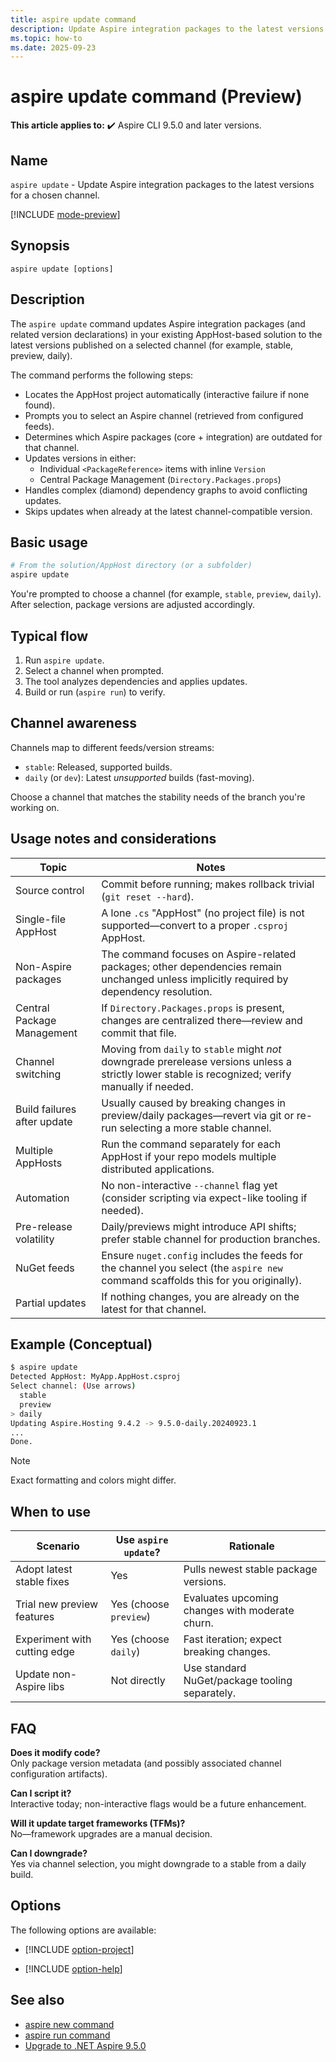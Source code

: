 ```yaml
---
title: aspire update command
description: Update Aspire integration packages to the latest versions for a chosen channel.
ms.topic: how-to
ms.date: 2025-09-23
---
```


# aspire update command (Preview)

**This article applies to:** ✔️ Aspire CLI 9.5.0 and later versions.

## Name

`aspire update` - Update Aspire integration packages to the latest versions for a chosen channel.

[!INCLUDE [mode-preview](includes/mode-preview.md)]

## Synopsis

```Command
aspire update [options]
```

## Description

The `aspire update` command updates Aspire integration packages (and related version declarations) in your existing AppHost-based solution to the latest versions published on a selected channel (for example, stable, preview, daily).

The command performs the following steps:

- Locates the AppHost project automatically (interactive failure if none found).
- Prompts you to select an Aspire channel (retrieved from configured feeds).
- Determines which Aspire packages (core + integration) are outdated for that channel.
- Updates versions in either:
  - Individual `<PackageReference>` items with inline `Version`
  - Central Package Management (`Directory.Packages.props`)
- Handles complex (diamond) dependency graphs to avoid conflicting updates.
- Skips updates when already at the latest channel-compatible version.

## Basic usage

```bash
# From the solution/AppHost directory (or a subfolder)
aspire update
```

You're prompted to choose a channel (for example, `stable`, `preview`, `daily`). After selection, package versions are adjusted accordingly.

## Typical flow

1. Run `aspire update`.
1. Select a channel when prompted.
1. The tool analyzes dependencies and applies updates.
1. Build or run (`aspire run`) to verify.

## Channel awareness

Channels map to different feeds/version streams:

- `stable`: Released, supported builds.
- `daily` (or `dev`): Latest *unsupported* builds (fast-moving).

Choose a channel that matches the stability needs of the branch you're working on.

## Usage notes and considerations

| Topic | Notes |
|-------|-------|
| Source control | Commit before running; makes rollback trivial (`git reset --hard`). |
| Single-file AppHost | A lone `.cs` "AppHost" (no project file) is not supported—convert to a proper `.csproj` AppHost. |
| Non-Aspire packages | The command focuses on Aspire-related packages; other dependencies remain unchanged unless implicitly required by dependency resolution. |
| Central Package Management | If `Directory.Packages.props` is present, changes are centralized there—review and commit that file. |
| Channel switching | Moving from `daily` to `stable` might *not* downgrade prerelease versions unless a strictly lower stable is recognized; verify manually if needed. |
| Build failures after update | Usually caused by breaking changes in preview/daily packages—revert via git or re-run selecting a more stable channel. |
| Multiple AppHosts | Run the command separately for each AppHost if your repo models multiple distributed applications. |
| Automation | No non-interactive `--channel` flag yet (consider scripting via expect-like tooling if needed). |
| Pre-release volatility | Daily/previews might introduce API shifts; prefer stable channel for production branches. |
| NuGet feeds | Ensure `nuget.config` includes the feeds for the channel you select (the `aspire new` command scaffolds this for you originally). |
| Partial updates | If nothing changes, you are already on the latest for that channel. |

## Example (Conceptual)

```bash
$ aspire update
Detected AppHost: MyApp.AppHost.csproj
Select channel: (Use arrows)
  stable
  preview
> daily
Updating Aspire.Hosting 9.4.2 -> 9.5.0-daily.20240923.1
...
Done.
```

> [!NOTE]
> Exact formatting and colors might differ.

## When to use

| Scenario | Use `aspire update`? | Rationale |
|----------|---------------------|-----------|
| Adopt latest stable fixes | Yes | Pulls newest stable package versions. |
| Trial new preview features | Yes (choose `preview`) | Evaluates upcoming changes with moderate churn. |
| Experiment with cutting edge | Yes (choose `daily`) | Fast iteration; expect breaking changes. |
| Update non-Aspire libs | Not directly | Use standard NuGet/package tooling separately. |

## FAQ

**Does it modify code?**  
Only package version metadata (and possibly associated channel configuration artifacts).

**Can I script it?**  
Interactive today; non-interactive flags would be a future enhancement.

**Will it update target frameworks (TFMs)?**  
No—framework upgrades are a manual decision.

**Can I downgrade?**  
Yes via channel selection, you might downgrade to a stable from a daily build.

## Options

The following options are available:

- [!INCLUDE [option-project](includes/option-project.md)]

- [!INCLUDE [option-help](includes/option-help.md)]

## See also

- [aspire new command](aspire-new.md)
- [aspire run command](aspire-run.md)
- [Upgrade to .NET Aspire 9.5.0](../get-started/upgrade-to-aspire-9.md)

